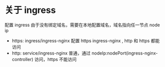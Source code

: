 # 关于 ingress 

配置 ingress 由于没有绑定域名，需要在本地配置域名，域名指向任一节点 node ip

- https: ingress/ingress-nginx 配置 https ingress-nginx , http 和 https 都能访问
- http: service/ingress-nginx 普通，通过 nodeIp:nodePort(ingress-nginx-controller)  访问，https 不能访问

